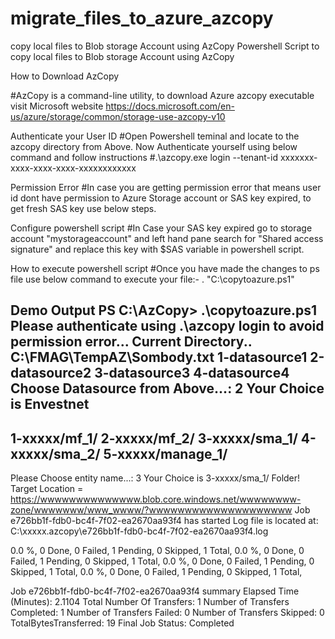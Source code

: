 # migrate_files_to_azure_azcopy
copy local files to Blob storage Account using AzCopy
Powershell Script to copy local files to Blob storage Account using AzCopy

How to Download AzCopy

#AzCopy is a command-line utility, to download Azure azcopy executable visit Microsoft website https://docs.microsoft.com/en-us/azure/storage/common/storage-use-azcopy-v10

Authenticate your User ID
#Open Powershell teminal and locate to the azcopy directory from Above. Now Authenticate yourself using below command and follow instructions
#.\azcopy.exe login --tenant-id xxxxxxx-xxxx-xxxx-xxxx-xxxxxxxxxxxx

Permission Error
#In case you are getting permission error that means user id dont have permission to Azure Storage account or SAS key expired, to get fresh SAS key use below steps.

Configure powershell script
#In Case your SAS key expired go to storage account "mystorageaccount" and left hand pane search for "Shared access signature" and replace this key with $SAS variable in powershell script.

How to execute powershell script
#Once you have made the changes to ps file use below command to execute your file:-
. "C:\copytoazure.ps1"

Demo Output
PS C:\AzCopy> .\copytoazure.ps1
Please authenticate using .\azcopy login to avoid permission error...
Current Directory..
C:\FMAG\TempAZ\Sombody.txt
1-datasource1
2-datasource2
3-datasource3
4-datasource4
Choose Datasource from Above...: 2
Your Choice is Envestnet
-------------------------------
1-xxxxx/mf_1/
2-xxxxx/mf_2/
3-xxxxx/sma_1/
4-xxxxx/sma_2/
5-xxxxx/manage_1/
-------------------------------
Please Choose entity name...: 3
Your Choice is 3-xxxxx/sma_1/ Folder!
Target Location =
https://wwwwwwwwwwwwww.blob.core.windows.net/wwwwwwww-zone/wwwwwww/www_wwww/?wwwwwwwwwwwwwwwwwwww
Job e726bb1f-fdb0-bc4f-7f02-ea2670aa93f4 has started
Log file is located at: C:\xxxxx\.azcopy\e726bb1f-fdb0-bc4f-7f02-ea2670aa93f4.log

0.0 %, 0 Done, 0 Failed, 1 Pending, 0 Skipped, 1 Total,
0.0 %, 0 Done, 0 Failed, 1 Pending, 0 Skipped, 1 Total,
0.0 %, 0 Done, 0 Failed, 1 Pending, 0 Skipped, 1 Total,
0.0 %, 0 Done, 0 Failed, 1 Pending, 0 Skipped, 1 Total,


Job e726bb1f-fdb0-bc4f-7f02-ea2670aa93f4 summary
Elapsed Time (Minutes): 2.1104
Total Number Of Transfers: 1
Number of Transfers Completed: 1
Number of Transfers Failed: 0
Number of Transfers Skipped: 0
TotalBytesTransferred: 19
Final Job Status: Completed
